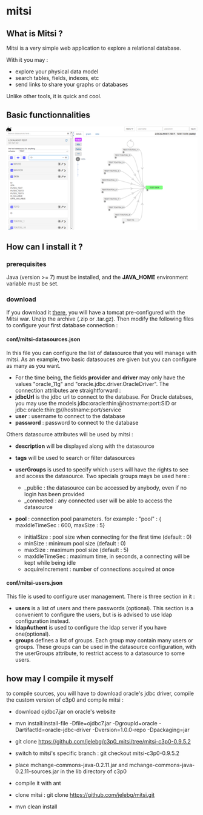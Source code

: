 # mitsi

## What is Mitsi ?

Mitsi is a very simple web application to explore a relational database.

With it you may :
* explore your physical data model
* search tables, fields, indexes, etc
* send links to share your graphs or databases

Unlike other tools, it is quick and cool.

## Basic functionnalities

![Screen](/.github/mitsi_screen.png)

## How can I install it ?

### prerequisites

Java (version >= 7) must be installed, and the **JAVA_HOME** environment variable must be set.

### download

If you download it [there](https://github.com/jelebg/mitsi/releases/), you will have a tomcat pre-configured with the Mitsi war.
Unzip the archive (.zip or .tar.gz).
Then modify the following files to configure your first database connection :

#### conf/mitsi-datasources.json
In this file you can configure the list of datasource that you will manage with mitsi.
As an example, two basic datasouces are given but you can configure as many as you want.

* For the time being, the fields **provider** and **driver** may only have the values "oracle_11g" and "oracle.jdbc.driver.OracleDriver".
The connection attributes are straightforward :
* **jdbcUrl** is the jdbc url to connect to the database. For Oracle databses, you may use the models jdbc:oracle:thin:@hostname:port:SID or jdbc:oracle:thin:@//hostname:port/service
* **user** : username to connect to the database
* **password** : password to connect to the database

Others datasource attributes will be used by mitsi :
* **description** will be displayed along with the datasource
* **tags** will be used to search or filter datasources
* **userGroups** is used to specify which users will have the rights to see and access the datasource. Two specials groups mays be used here :
	* _public : the datasource can be accessed by anybody, even if no login has been provided
	* _connected : any connected user will be able to access the datasource

* **pool** : connection pool parameters. for example : "pool" : { maxIdleTimeSec : 600,  maxSize : 5}
	* initialSize : pool size when connecting for the first time (default : 0)
	* minSize : minimum pool size (default : 0)
	* maxSize : maximum pool size (default : 5)
	* maxIdleTimeSec : maximum time, in seconds, a connecting will be kept while being idle
	* acquireIncrement : number of connections acquired at once

#### conf/mitsi-users.json

This file is used to configure user management. There is three section in it :
* **users** is a list of users and there passwords (optional). This section is a convenient to configure the users, but is is advised to use ldap configuration instead.
* **ldapAuthent** is used to configure the ldap server if you have one(optional).
* **groups** defines a list of groups. Each group may contain many users or groups. These groups can be used in the datasource configuration, with the userGroups attribute, to restrict access to a datasource to some users.

## how may I compile it myself
to compile sources, you will have to download oracle's jdbc driver, compile the custom version of c3p0 and compile mitsi :

* download ojdbc7.jar on oracle's website
* mvn install:install-file -Dfile=ojdbc7.jar -DgroupId=oracle -DartifactId=oracle-jdbc-driver -Dversion=1.0.0-repo -Dpackaging=jar

* git clone https://github.com/jelebg/c3p0_mitsi/tree/mitsi-c3p0-0.9.5.2
* switch to mitsi's specific branch : git checkout mitsi-c3p0-0.9.5.2
* place mchange-commons-java-0.2.11.jar and mchange-commons-java-0.2.11-sources.jar in the lib directory of c3p0
* compile it with ant

* clone mitsi : git clone https://github.com/jelebg/mitsi.git 
* mvn clean install
